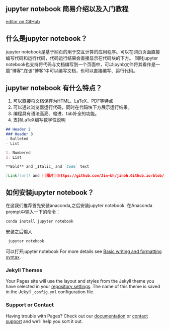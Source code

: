 ## jupyter notebook 简易介绍以及入门教程
 [editor on GitHub](https://github.com/Jin-bh/jinbh.Github.io/edit/gh-pages/index.md)
 
## 什么是jupyter notebook？
jupyter notebook是基于网页的用于交互计算的应用程序。可以在网页页面直接编写代码和运行代码，代码运行结果会直接显示在代码块的下方。
同时jupyter notebook也支持将代码与文档编写到一个页面中，可以ipynb文件将其看作是一篇“博客”,在该“博客”中可以编写文档，也可以直接编写、运行代码。 
 
## jupyter notebook 有什么特点？
1. 可以直接将文档保存为HTML、LaTeX、PDF等特点
2. 可以通过浏览器运行代码，同时在代码块下方展示运行结果。
3. 编程具有语法高亮、缩进、tab补全的功能。
4. 支持LaTeX编写数学性说明

```markdown
## Header 2
### Header 3
- Bulleted
- List

1. Numbered
2. List

**Bold** and _Italic_ and `Code` text

[Link](url) and ![图片](https://github.com/Jin-bh/jinbh.Github.io/blob/gh-pages/jupyter%20notebook1.jpg)
```
## 如何安装jupyter notebook？
在这我们推荐首先安装anaconda,之后安装jupyter notebook. 在Anaconda prompt中输入一下的命令：
```markdown
conda install jupyter notebook 
```
安装之后输入
```markdown
 jupyter notebook 
```
可以打开jupyter notebook
For more details see [Basic writing and formatting syntax](https://docs.github.com/en/github/writing-on-github/getting-started-with-writing-and-formatting-on-github/basic-writing-and-formatting-syntax).

### Jekyll Themes

Your Pages site will use the layout and styles from the Jekyll theme you have selected in your [repository settings](https://github.com/Jin-bh/jinbh.Github.io/settings/pages). The name of this theme is saved in the Jekyll `_config.yml` configuration file.

### Support or Contact

Having trouble with Pages? Check out our [documentation](https://docs.github.com/categories/github-pages-basics/) or [contact support](https://support.github.com/contact) and we’ll help you sort it out.
